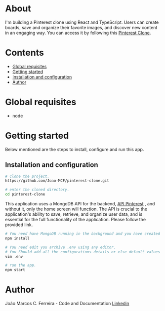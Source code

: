 # About

I'm building a Pinterest clone using React and TypeScript. Users can create boards, save and organize their favorite images, and discover new content in an engaging way. You can access it by following this [Pinterest Clone](https://pinterest-clone-joaoferreira.vercel.app/).

# Contents

- [Global requisites](#global-requisites)
- [Getting started](#getting-started)
- [Installation and configuration](#installation-and-configuration)
- [Author](#author)

# Global requisites

- node

# Getting started

Below mentioned are the steps to install, configure and run this app.

## Installation and configuration

```bash
# clone the project.
https://github.com/Joao-MCF/pinterest-clone.git

# enter the cloned directory.
cd pinterest-clone
```

This application uses a MongoDB API for the backend, [API Pinterest](https://github.com/Joao-MCF/api_pinterest) , and without it, only the home screen will function. The API is crucial to the application's ability to save, retrieve, and organize user data, and is essential for the full functionality of the application. Please follow the provided link.

```bash
# You need have MongoDB running in the background and you have created the database.
npm install

# You need edit you archive .env using any editor.
# You Should add all the configurations details or else default values will be used.
vim .env

# run the app.
npm start
```

# Author

João Marcos C. Ferreira - Code and Documentation [Linkedin](https://www.linkedin.com/in/joao-mcf/)
